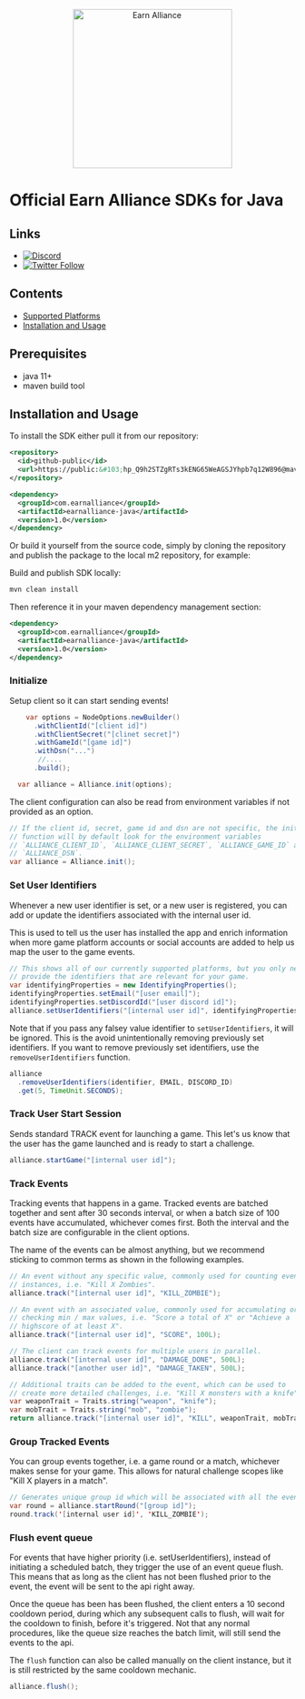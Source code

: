 <p align="center">
  <a href="https://www.earnalliance.com?utm_source=github&utm_medium=logo" target="_blank">
    <img src="https://www.earnalliance.com/new/svgs/ea_logo.svg" alt="Earn Alliance" width="280">
  </a>
</p>

# Official Earn Alliance SDKs for Java

## Links

- [![Discord](https://img.shields.io/discord/926167446648397836)](http://discord.gg/2VqABVytBZ)
- [![Twitter Follow](https://img.shields.io/twitter/follow/earnalliance?label=Earn%20Alliance&style=social)](https://twitter.com/intent/follow?screen_name=earnalliance)

## Contents

- [Supported Platforms](#supported-platforms)
- [Installation and Usage](#installation-and-usage)

## Prerequisites
* java 11+
* maven build tool

## Installation and Usage

To install the SDK either pull it from our repository:
```xml
<repository>
  <id>github-public</id>
  <url>https://public:&#103;hp_Q9h2STZgRTs3kENG65WeAGSJYhpb7q12W896@maven.pkg.github.com/earn-alliance/earnalliance-java</url>
</repository>
```
```xml
<dependency>
  <groupId>com.earnalliance</groupId>
  <artifactId>earnalliance-java</artifactId>
  <version>1.0</version>
</dependency>
```

Or build it yourself from the source code, simply by cloning the repository and publish the package to the local m2 repository, for example:

Build and publish SDK locally:
```sh
mvn clean install
```

Then reference it in your maven dependency management section:
```xml
<dependency>
  <groupId>com.earnalliance</groupId>
  <artifactId>earnalliance-java</artifactId>
  <version>1.0</version>
</dependency>
```

### Initialize

Setup client so it can start sending events!

```java
    var options = NodeOptions.newBuilder()
      .withClientId("[client id]")
      .withClientSecret("[clinet secret]")
      .withGameId("[game id]")
      .withDsn("...")
       //....
      .build();

  var alliance = Alliance.init(options);
```

The client configuration can also be read from environment variables if not
provided as an option.

```java
// If the client id, secret, game id and dsn are not specific, the init
// function will by default look for the environment variables
// `ALLIANCE_CLIENT_ID`, `ALLIANCE_CLIENT_SECRET`, `ALLIANCE_GAME_ID` and
// `ALLIANCE_DSN`.
var alliance = Alliance.init();
```

### Set User Identifiers

Whenever a new user identifier is set, or a new user is registered, you can add or update the identifiers associated with the internal user id.

This is used to tell us the user has installed the app and enrich information when more game platform accounts or social accounts are added to help us map the user to the game events.

```java
// This shows all of our currently supported platforms, but you only need to
// provide the identifiers that are relevant for your game.
var identifyingProperties = new IdentifyingProperties();
identifyingProperties.setEmail("[user email]");
identifyingProperties.setDiscordId("[user discord id]");
alliance.setUserIdentifiers("[internal user id]", identifyingProperties);
```

Note that if you pass any falsey value identifier to `setUserIdentifiers`, it will be ignored.
This is the avoid unintentionally removing previously set identifiers. If you want
to remove previously set identifiers, use the `removeUserIdentifiers` function.

```java
alliance
  .removeUserIdentifiers(identifier, EMAIL, DISCORD_ID)
  .get(5, TimeUnit.SECONDS);
```

### Track User Start Session

Sends standard TRACK event for launching a game. This let's us know that the user
has the game launched and is ready to start a challenge.

```java
alliance.startGame("[internal user id]");
```

### Track Events

Tracking events that happens in a game. Tracked events are batched together and sent after 30 seconds interval, or when a batch size of 100 events have
accumulated, whichever comes first. Both the interval and the batch size are
configurable in the client options.

The name of the events can be almost anything, but we recommend sticking to
common terms as shown in the following examples.

```java
// An event without any specific value, commonly used for counting event
// instances, i.e. "Kill X Zombies".
alliance.track("[internal user id]", "KILL_ZOMBIE");

// An event with an associated value, commonly used for accumulating or
// checking min / max values, i.e. "Score a total of X" or "Achieve a
// highscore of at least X".
alliance.track("[internal user id]", "SCORE", 100L);

// The client can track events for multiple users in parallel.
alliance.track("[internal user id]", "DAMAGE_DONE", 500L);
alliance.track("[another user id]", "DAMAGE_TAKEN", 500L);

// Additional traits can be added to the event, which can be used to
// create more detailed challenges, i.e. "Kill X monsters with a knife".
var weaponTrait = Traits.string("weapon", "knife");
var mobTrait = Traits.string("mob", "zombie");
return alliance.track("[internal user id]", "KILL", weaponTrait, mobTrait);
```

### Group Tracked Events

You can group events together, i.e. a game round or a match, whichever makes
sense for your game. This allows for natural challenge scopes like "Kill X players
in a match".

```java
// Generates unique group id which will be associated with all the events
var round = alliance.startRound("[group id]");
round.track('[internal user id]', 'KILL_ZOMBIE');
```

### Flush event queue

For events that have higher priority (i.e. setUserIdentifiers), instead of
initiating a scheduled batch, they trigger the use of an event queue flush.
This means that as long as the client has not been flushed prior to the event,
the event will be sent to the api right away.

Once the queue has been has been flushed, the client enters a 10 second cooldown
period, during which any subsequent calls to flush, will wait for the cooldown
to finish, before it's triggered. Not that any normal procedures, like the queue
size reaches the batch limit, will still send the events to the api.

The `flush` function can also be called manually on the client instance, but
it is still restricted by the same cooldown mechanic.

```java
alliance.flush();
```
